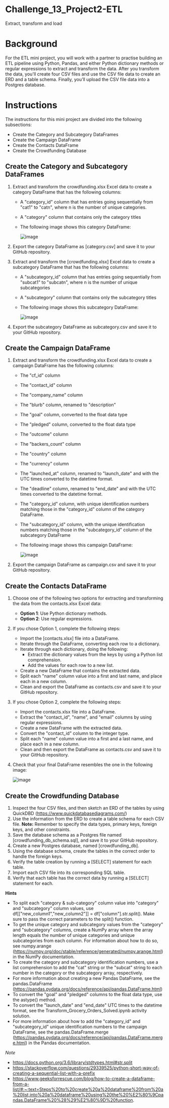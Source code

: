 # Challenge_13_Project2-ETL
Extract, transform and load 

# Background
For the ETL mini project, you will work with a partner to practise building an ETL pipeline using Python, Pandas, and either Python dictionary methods or regular expressions to extract and transform the data. After you transform the data, you'll create four CSV files and use the CSV file data to create an ERD and a table schema. Finally, you’ll upload the CSV file data into a Postgres database.

# Instructions
The instructions for this mini project are divided into the following subsections:
  - Create the Category and Subcategory DataFrames
  - Create the Campaign DataFrame
  - Create the Contacts DataFrame
  - Create the Crowdfunding Database
    
## Create the Category and Subcategory DataFrames
  1. Extract and transform the crowdfunding.xlsx Excel data to create a category DataFrame that has the following columns:
       - A "category_id" column that has entries going sequentially from "cat1" to "catn", where n is the number of unique categories.
       - A "category" column that contains only the category titles
       - The following image shows this category DataFrame:

            ![image](https://github.com/VanHg33/Challenge_13_Project2-ETL/assets/135322223/3b30af93-e8f3-48be-9f15-6a693769857b)

  2. Export the category DataFrame as [category.csv] and save it to your GitHub repository.
  3. Extract and transform the [crowdfunding.xlsx] Excel data to create a subcategory DataFrame that has the following columns:
       - A "subcategory_id" column that has entries going sequentially from "subcat1" to "subcatn", where n is the number of unique subcategories
       - A "subcategory" column that contains only the subcategory titles
       - The following image shows this subcategory DataFrame:

            ![image](https://github.com/VanHg33/Challenge_13_Project2-ETL/assets/135322223/9efb95e8-e3ad-4029-bec0-64df631bdcc0) 

  4. Export the subcategory DataFrame as subcategory.csv and save it to your GitHub repository.

## Create the Campaign DataFrame
  1. Extract and transform the crowdfunding.xlsx Excel data to create a campaign DataFrame has the following columns:
       - The "cf_id" column
       - The "contact_id" column
       - The "company_name" column
       - The "blurb" column, renamed to "description"
       - The "goal" column, converted to the float data type
       - The "pledged" column, converted to the float data type
       - The "outcome" column
       - The "backers_count" column
       - The "country" column
       - The "currency" column
       - The "launched_at" column, renamed to "launch_date" and with the UTC times converted to the datetime format.
       - The "deadline" column, renamed to "end_date" and with the UTC times converted to the datetime format.
       - The "category_id" column, with unique identification numbers matching those in the "category_id" column of the category DataFrame.
       - The "subcategory_id" column, with the unique identification numbers matching those in the "subcategory_id" column of the subcategory DataFrame
       - The following image shows this campaign DataFrame:

         ![image](https://github.com/VanHg33/Challenge_13_Project2-ETL/assets/135322223/43ec0829-c2c7-48a2-b2e1-65b8920c1090)

  2. Export the campaign DataFrame as campaign.csv and save it to your GitHub repository.

## Create the Contacts DataFrame
  1. Choose one of the following two options for extracting and transforming the data from the contacts.xlsx Excel data:
       - **Option 1**: Use Python dictionary methods.
       - **Option 2**: Use regular expressions.

  2. If you chose Option 1, complete the following steps:
       - Import the [contacts.xlsx] file into a DataFrame.
       - Iterate through the DataFrame, converting each row to a dictionary.
       - Iterate through each dictionary, doing the following:
           - Extract the dictionary values from the keys by using a Python list comprehension.
           - Add the values for each row to a new list.
       - Create a new DataFrame that contains the extracted data.
       - Split each "name" column value into a first and last name, and place each in a new column.
       - Clean and export the DataFrame as contacts.csv and save it to your GitHub repository.

  3. If you chose Option 2, complete the following steps:
       - Import the contacts.xlsx file into a DataFrame.
       - Extract the "contact_id", "name", and "email" columns by using regular expressions.
       - Create a new DataFrame with the extracted data.
       - Convert the "contact_id" column to the integer type.
       - Split each "name" column value into a first and a last name, and place each in a new column.
       - Clean and then export the DataFrame as contacts.csv and save it to your GitHub repository.

  4. Check that your final DataFrame resembles the one in the following image:

      ![image](https://github.com/VanHg33/Challenge_13_Project2-ETL/assets/135322223/df593375-01f3-4825-8e4b-8b25718a1806)

## Create the Crowdfunding Database
  1. Inspect the four CSV files, and then sketch an ERD of the tables by using QuickDBD (https://www.quickdatabasediagrams.com/)
  2. Use the information from the ERD to create a table schema for each CSV file.
    **Note:** Remember to specify the data types, primary keys, foreign keys, and other constraints.
  3. Save the database schema as a Postgres file named [crowdfunding_db_schema.sql], and save it to your GitHub repository.
  4. Create a new Postgres database, named [crowdfunding_db].
  5. Using the database schema, create the tables in the correct order to handle the foreign keys.
  6. Verify the table creation by running a [SELECT] statement for each table.
  7. Import each CSV file into its corresponding SQL table.
  8. Verify that each table has the correct data by running a [SELECT] statement for each.

**Hints**
  - To split each "category & sub-category" column value into "category" and "subcategory" column values, use df[["new_column1","new_column2"]] = df["column"].str.split(). Make sure to pass the correct parameters to the split() function.
  - To get the unique category and subcategory values from the "category" and "subcategory" columns, create a NumPy array where the array length equals the number of unique categories and unique subcategories from each column. For information about how to do so, see numpy.arange (https://numpy.org/doc/stable/reference/generated/numpy.arange.html) in the NumPy documentation.
  - To create the category and subcategory identification numbers, use a list comprehension to add the "cat" string or the "subcat" string to each number in the category or the subcategory array, respectively.
  - For more information about creating a new Pandas DataFrame, see the pandas.DataFrame (https://pandas.pydata.org/docs/reference/api/pandas.DataFrame.html)
  - To convert the "goal" and "pledged" columns to the float data type, use the astype() method.
  - To convert the "launch_date" and "end_date" UTC times to the datetime format, see the Transform_Grocery_Orders_Solved.ipynb activity solution.
  - For more information about how to add the "category_id" and "subcategory_id" unique identification numbers to the campaign DataFrame, see the pandas.DataFrame.merge (https://pandas.pydata.org/docs/reference/api/pandas.DataFrame.merge.html) in the Pandas documentation.


*Note* 

- https://docs.python.org/3.6/library/stdtypes.html#str.split
- https://stackoverflow.com/questions/29339525/python-short-way-of-creating-a-sequential-list-with-a-prefix
- https://www.geeksforrescue.com/blog/how-to-create-a-dataframe-from-a-list/#:~:text=Steps%20to%20create%20a%20dataframe%20from%20a%20list,into%20a%20dataframe%20using%20the%20%E2%80%9Cpandas.DataFrame%20%28%29%E2%80%9D%20function.




